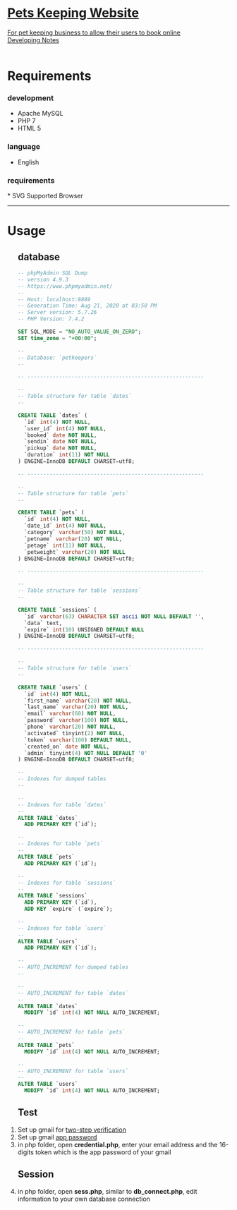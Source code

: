 # <a href='https://sofdev.webaddict.com.au/IT034/qiny/php/'>Pets Keeping Website</a>

<u>For pet keeping business to allow their users to book online</u>
<br />
<a href='https://github.com/Weilory/Website-PetsKeepers/blob/master/docs/develop.md'>Developing Notes</a>
<br /><br />
<h1>Requirements</h1>
<h3>development</h3>

* Apache MySQL
* PHP 7
* HTML 5

<h3>language</h3>

* English

<h3>requirements</h3>
* SVG Supported Browser
<hr />
<h1>Usage</h1>

<ol>
<h2>database</h2>

```sql
-- phpMyAdmin SQL Dump
-- version 4.9.3
-- https://www.phpmyadmin.net/
--
-- Host: localhost:8889
-- Generation Time: Aug 21, 2020 at 03:50 PM
-- Server version: 5.7.26
-- PHP Version: 7.4.2

SET SQL_MODE = "NO_AUTO_VALUE_ON_ZERO";
SET time_zone = "+00:00";

--
-- Database: `petkeepers`
--

-- --------------------------------------------------------

--
-- Table structure for table `dates`
--

CREATE TABLE `dates` (
  `id` int(4) NOT NULL,
  `user_id` int(4) NOT NULL,
  `booked` date NOT NULL,
  `sendin` date NOT NULL,
  `pickup` date NOT NULL,
  `duration` int(11) NOT NULL
) ENGINE=InnoDB DEFAULT CHARSET=utf8;

-- --------------------------------------------------------

--
-- Table structure for table `pets`
--

CREATE TABLE `pets` (
  `id` int(4) NOT NULL,
  `date_id` int(4) NOT NULL,
  `category` varchar(50) NOT NULL,
  `petname` varchar(20) NOT NULL,
  `petage` int(11) NOT NULL,
  `petweight` varchar(20) NOT NULL
) ENGINE=InnoDB DEFAULT CHARSET=utf8;

-- --------------------------------------------------------

--
-- Table structure for table `sessions`
--

CREATE TABLE `sessions` (
  `id` varchar(63) CHARACTER SET ascii NOT NULL DEFAULT '',
  `data` text,
  `expire` int(10) UNSIGNED DEFAULT NULL
) ENGINE=InnoDB DEFAULT CHARSET=utf8;

-- --------------------------------------------------------

--
-- Table structure for table `users`
--

CREATE TABLE `users` (
  `id` int(4) NOT NULL,
  `first_name` varchar(20) NOT NULL,
  `last_name` varchar(20) NOT NULL,
  `email` varchar(60) NOT NULL,
  `password` varchar(100) NOT NULL,
  `phone` varchar(20) NOT NULL,
  `activated` tinyint(2) NOT NULL,
  `token` varchar(100) DEFAULT NULL,
  `created_on` date NOT NULL,
  `admin` tinyint(4) NOT NULL DEFAULT '0'
) ENGINE=InnoDB DEFAULT CHARSET=utf8;

--
-- Indexes for dumped tables
--

--
-- Indexes for table `dates`
--
ALTER TABLE `dates`
  ADD PRIMARY KEY (`id`);

--
-- Indexes for table `pets`
--
ALTER TABLE `pets`
  ADD PRIMARY KEY (`id`);

--
-- Indexes for table `sessions`
--
ALTER TABLE `sessions`
  ADD PRIMARY KEY (`id`),
  ADD KEY `expire` (`expire`);

--
-- Indexes for table `users`
--
ALTER TABLE `users`
  ADD PRIMARY KEY (`id`);

--
-- AUTO_INCREMENT for dumped tables
--

--
-- AUTO_INCREMENT for table `dates`
--
ALTER TABLE `dates`
  MODIFY `id` int(4) NOT NULL AUTO_INCREMENT;

--
-- AUTO_INCREMENT for table `pets`
--
ALTER TABLE `pets`
  MODIFY `id` int(4) NOT NULL AUTO_INCREMENT;

--
-- AUTO_INCREMENT for table `users`
--
ALTER TABLE `users`
  MODIFY `id` int(4) NOT NULL AUTO_INCREMENT;

```

<h2>Test</h2>
<li>Set up gmail for <a href="https://www.google.com/landing/2step/">two-step verification</a></li>
<li>Set up gmail <a href='https://support.google.com/accounts/answer/185833?hl=en'>app password</a></li>
<li>in php folder, open <b>credential.php</b>, enter your email address and the 16-digits token which is the app password of your gmail</li>
<h2>Session</h2>
<li>in php folder, open <b>sess.php</b>, similar to <b>db_connect.php</b>, edit information to your own database connection</li>
</ol>

